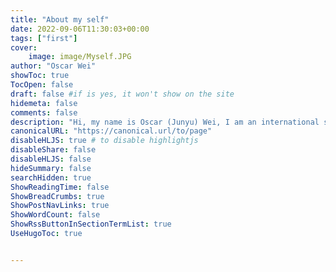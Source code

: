 ```yaml
---
title: "About my self"
date: 2022-09-06T11:30:03+00:00
tags: ["first"]
cover:
    image: image/Myself.JPG
author: "Oscar Wei"
showToc: true
TocOpen: false
draft: false #if is yes, it won't show on the site
hidemeta: false
comments: false
description: "Hi, my name is Oscar (Junyu) Wei, I am an international student from China, currently attending the University of Texas at Austin. My major is Informatics with a focus on Ux design. "
canonicalURL: "https://canonical.url/to/page"
disableHLJS: true # to disable highlightjs
disableShare: false
disableHLJS: false
hideSummary: false
searchHidden: true
ShowReadingTime: false
ShowBreadCrumbs: true
ShowPostNavLinks: true
ShowWordCount: false
ShowRssButtonInSectionTermList: true
UseHugoToc: true


---
```


